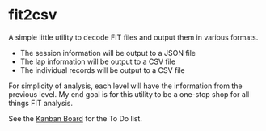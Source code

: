 # fit2csv

A simple little utility to decode FIT files and output them in various formats.

- The session information will be output to a JSON file
- The lap information will be output to a CSV file
- The individual records will be output to a CSV file

For simplicity of analysis, each level will have the information from the previous level.
My end goal is for this utility to be a one-stop shop for all things FIT analysis.

See the [Kanban Board](https://github.com/users/evensolberg/projects/1) for the To Do list.
